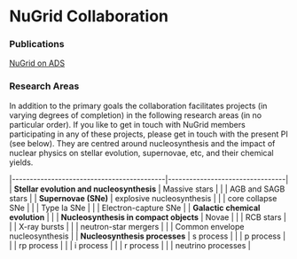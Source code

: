 # NuGrid Collaboration

### Publications
[NuGrid on ADS](https://ui.adsabs.harvard.edu/search/fq=%7B!type%3Daqp%20v%3D%24fq_database%7D&fq_database=(database%3Aastronomy%20OR%20database%3Aphysics)&q=ack%3A%22NuGrid%22%20%20or%20aff%3A%22NuGrid%22%20&sort=date%20desc%2C%20bibcode%20desc&p_=0)

### Research Areas
In addition to the primary goals the collaboration facilitates projects (in
varying degrees of completion) in the following research areas (in no
particular order). If you like to get in touch with NuGrid members
participating in any of these projects, please get in touch with the present PI
(see below). They are centred around nucleosynthesis and the impact of nuclear
physics on stellar evolution, supernovae, etc, and their chemical yields.

|-------------------------------------------|---------------------------------|
| **Stellar evolution and nucleosynthesis** | Massive stars                   |
|                                           | AGB and SAGB stars              |
| **Supernovae (SNe)**                      | explosive nucleosynthesis       |
|                                           | core collapse SNe               |
|                                           | Type Ia SNe                     |
|                                           | Electron-capture SNe            |
| **Galactic chemical evolution**           |                                 |
| **Nucleosynthesis in compact objects**    | Novae                           |
|                                           | RCB stars                       |
|                                           | X-ray bursts                    |
|                                           | neutron-star mergers            |
|                                           | Common envelope nucleosynthesis |
| **Nucleosynthesis processes**             | s process                       |
|                                           | p process                       |
|                                           | rp process                      |
|                                           | i process                       |
|                                           | r process                       |
|                                           | neutrino processes              |

